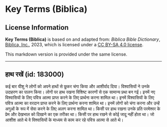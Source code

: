 # Key Terms (Biblica)

## License Information

**Key Terms (Biblica)** is based on and adapted from: _Biblica Bible Dictionary_, [Biblica, Inc.](https://www.biblica.com/), 2023, which is licensed under a [CC BY-SA 4.0 license](https://creativecommons.org/licenses/by-sa/4.0/legalcode.en).

This markdown version is provided under the same license.



--------------------------------

## हाथ रखें (id: 183000)

कई बार यीशु ने लोगों को अपने हाथों से छूकर चंगा किया और आशीर्वाद दिया। विश्वासियों ने उनके उदाहरण का पालन किया। लोगों पर हाथ रखना विशिष्ट कारणों से एक सामान्य प्रथा बन गई। इनमें नए विश्वासियों के लिए पवित्र आत्मा प्राप्त करने के लिए प्रार्थना करना शामिल था। इनमें विश्वासियों के लिए पवित्र आत्मा का वरदान प्राप्त करने के लिए प्रार्थना करना शामिल था। इनमें लोगों को चंगा करना और उन्हें अगुओं के रूप में सेवा करने के लिए अलग करना शामिल था। किसी पर हाथ रखना उनके प्रति परमेश्‍वर के प्रेम और देखभाल को दिखाने का एक तरीका था। किसी पर हाथ रखने से कोई जादू नहीं होता था। जो आशीश आते थे वे विश्वासियों के माध्यम से काम कर रहे पवित्र आत्मा से आते थे।


